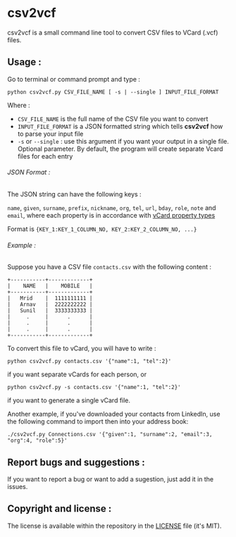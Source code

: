 # csv2vcf
csv2vcf is a small command line tool to convert CSV files to VCard (.vcf) files.

## Usage :

Go to terminal or command prompt and type :

```
python csv2vcf.py CSV_FILE_NAME [ -s | --single ] INPUT_FILE_FORMAT
```

Where :

- `CSV_FILE_NAME` is the full name of the CSV file you want to convert
- `INPUT_FILE_FORMAT` is a JSON formatted string which tells **csv2vcf** how to parse your input file
- `-s` or `--single` : use this argument if you want your output in a single file. Optional parameter. By default, the program will create separate Vcard files for each entry



###### JSON Format :

The JSON string can have the following keys :

`name`, `given`, `surname`, `prefix`, `nickname`, `org`, `tel`, `url`, `bday`, `role`, `note` and `email`, where each property is in accordance with [vCard property types](https://en.wikipedia.org/wiki/VCard)

Format is `{KEY_1:KEY_1_COLUMN_NO, KEY_2:KEY_2_COLUMN_NO, ...}`


###### Example :

Suppose you have a CSV file `contacts.csv` with the following content :

```
+-----------+-------------+
|    NAME   |    MOBILE   |
+-----------+-------------+
|   Mrid    |  1111111111 |
|   Arnav   |  2222222222 |
|   Sunil   |  3333333333 |
|     .     |      .      |
|     .     |      .      |
|     .     |      .      |
+-----------+-------------+
```

To convert this file to vCard, you will have to write :

`python csv2vcf.py contacts.csv '{"name":1, "tel":2}'`

if you want separate vCards for each person, or

`python csv2vcf.py -s contacts.csv '{"name":1, "tel":2}'`

if you want to generate a single vCard file.

Another example, if you've downloaded your contacts from LinkedIn, use the following command to import then into your address book: 

`./csv2vcf.py Connections.csv '{"given":1, "surname":2, "email":3, "org":4, "role":5}'`


## Report bugs and suggestions :
If you want to report a bug or want to add a sugestion, just add it in the issues.


## Copyright and license :

The license is available within the repository in the [LICENSE](https://github.com/AlexanderWillner/csv2vcf/blob/master/LICENSE.md) file (it's MIT).
